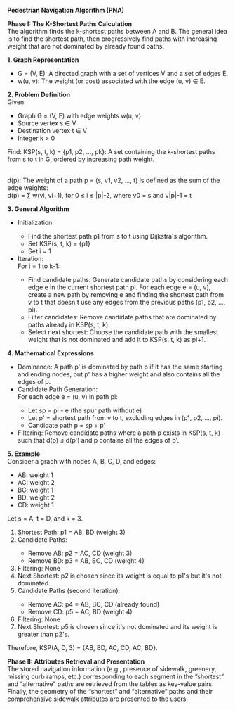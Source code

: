 **Pedestrian Navigation Algorithm (PNA)**

__Phase I: The K-Shortest Paths Calculation__ <br>
The algorithm finds the k-shortest paths between A and B. The general idea is to find the shortest path, then progressively find paths with increasing weight that are not dominated by already found paths.

__1. Graph Representation__ <br>
<ul>
 <li>G = (V, E): A directed graph with a set of vertices V and a set of edges E.</li>
 <li>w(u, v): The weight (or cost) associated with the edge (u, v) ∈ E.</li>
</ul>

__2.	Problem Definition__ <br>
Given:
<ul>
 <li>Graph G = (V, E) with edge weights w(u, v)</li>
 <li>Source vertex s ∈ V</li>
 <li>Destination vertex t ∈ V</li>
 <li>Integer k > 0</li>
</ul>
Find:
KSP(s, t, k) = {p1, p2, ..., pk}: A set containing the k-shortest paths from s to t in G, ordered by increasing path weight. <br><br>

d(p): The weight of a path p = (s, v1, v2, ..., t) is defined as the sum of the edge weights: <br>
d(p) = ∑ w(vi, vi+1), for 0 ≤ i ≤ |p|-2, where v0 = s and v|p|-1 = t

__3.	General Algorithm__ <br>
<ul>
 <li>Initialization:</li>
 <ul>
  <li>Find the shortest path p1 from s to t using Dijkstra's algorithm.</li>
  <li>Set KSP(s, t, k) = {p1}</li>
  <li>Set i = 1</li>
 </ul>
<li>Iteration:</li>
  For i = 1 to k-1:
 <ul>
    <li>Find candidate paths: Generate candidate paths by considering each edge e in the current shortest path pi. For each edge e = (u, v), create a new path by removing e and finding the shortest path from v to t that doesn't use any edges from the previous paths (p1, p2, ..., pi).</li>
    <li>Filter candidates: Remove candidate paths that are dominated by paths already in KSP(s, t, k).</li>
    <li>Select next shortest: Choose the candidate path with the smallest weight that is not dominated and add it to KSP(s, t, k) as pi+1.</li>
 </ul>
    </ul>

__4.	Mathematical Expressions__ <br>
<ul>
 <li>Dominance: A path p' is dominated by path p if it has the same starting and ending nodes, but p' has a higher weight and also contains all the edges of p.</li>
 <li>Candidate Path Generation:</li>
  For each edge e = (u, v) in path pi:
 <ul>
    <li> Let sp = pi - e (the spur path without e) </li>
    <li> Let p' = shortest path from v to t, excluding edges in (p1, p2, ..., pi).</li>
    <li>Candidate path p = sp + p'</li>
 </ul>
<li> Filtering: Remove candidate paths where a path p exists in KSP(s, t, k) such that d(p) ≤ d(p') and p contains all the edges of p'. </li>
</ul>

__5.	Example__ <br>
Consider a graph with nodes A, B, C, D, and edges:
<ul>
<li>AB: weight 1</li>
<li>AC: weight 2</li>
<li>BC: weight 1</li>
<li>BD: weight 2</li>
<li>CD: weight 1</li>
</ul>

Let s = A, t = D, and k = 3. <br>
<ol>
<li>Shortest Path: p1 = AB, BD (weight 3)</li>
<li>Candidate Paths:</li>
 <ul>
  <li>Remove AB: p2 = AC, CD (weight 3)</li>
  <li>Remove BD: p3 = AB, BC, CD (weight 4)</li>
  </ul>
<li>Filtering: None</li>
<li>Next Shortest: p2 is chosen since its weight is equal to p1's but it's not dominated.</li>
<li>Candidate Paths (second iteration):</li>
 <ul>
  <li>Remove AC: p4 = AB, BC, CD (already found)</li>
  <li>Remove CD: p5 = AC, BD (weight 4)</li>
  </ul>
<li>Filtering: None</li>
<li>Next Shortest: p5 is chosen since it's not dominated and its weight is greater than p2's.</li>
 </ol>
 
Therefore, KSP(A, D, 3) = {AB, BD, AC, CD, AC, BD}.
<br>

__Phase II: Attributes Retrieval and Presentation__ <br>
The stored navigation information (e.g., presence of sidewalk, greenery, missing curb ramps, etc.) corresponding to each segment in the “shortest” and “alternative” paths are retrieved from the tables as key-value pairs. Finally, the geometry of the “shortest” and “alternative” paths and their comprehensive sidewalk attributes are presented to the users.
